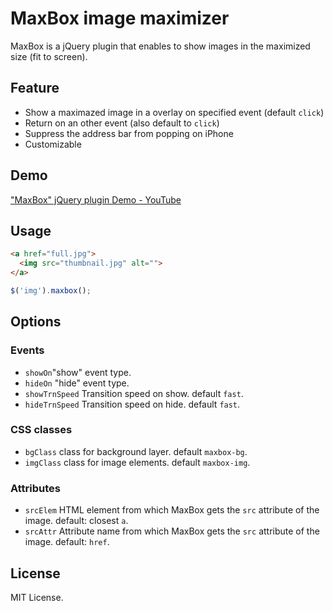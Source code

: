 MaxBox image maximizer
======================

MaxBox is a jQuery plugin that enables to show images in the maximized size (fit to screen).

Feature
-------
- Show a maximazed image in a overlay on specified event (default `click`)
- Return on an other event (also default to `click`)
- Suppress the address bar from popping on iPhone
- Customizable

Demo
----
["MaxBox" jQuery plugin Demo - YouTube](http://youtu.be/dlCLYzMBfb0)

Usage
-----
```html
<a href="full.jpg">
  <img src="thumbnail.jpg" alt="">
</a>
```

```javascript
$('img').maxbox();
```

Options
-------
### Events
- `showOn`"show" event type.
- `hideOn` "hide" event type.
- `showTrnSpeed` Transition speed on show. default `fast`.
- `hideTrnSpeed` Transition speed on hide. default `fast`.

### CSS classes
- `bgClass` class for background layer. default `maxbox-bg`.
- `imgClass` class for image elements. default `maxbox-img`.

### Attributes
- `srcElem` HTML element from which MaxBox gets the `src` attribute of the image. default: closest `a`.
- `srcAttr` Attribute name from which MaxBox gets the `src` attribute of the image. default: `href`.

License
-------
MIT License.
